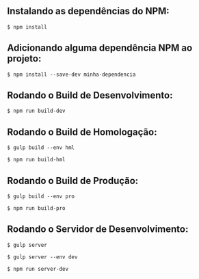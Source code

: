 ## Instalando as dependências do NPM:

`$ npm install`

## Adicionando alguma dependência NPM ao projeto:

`$ npm install --save-dev minha-dependencia`

## Rodando o Build de Desenvolvimento:

`$ npm run build-dev`

## Rodando o Build de Homologação:

`$ gulp build --env hml`

`$ npm run build-hml`

## Rodando o Build de Produção:

`$ gulp build --env pro`

`$ npm run build-pro`

## Rodando o Servidor de Desenvolvimento:

`$ gulp server`

`$ gulp server --env dev`

`$ npm run server-dev`
